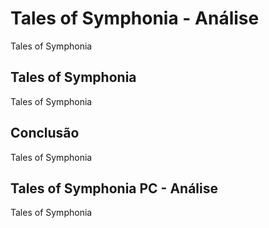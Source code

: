 ---
---

# Tales of Symphonia - Análise

Tales of Symphonia

## Tales of Symphonia

Tales of Symphonia

## Conclusão

Tales of Symphonia

## Tales of Symphonia PC - Análise

Tales of Symphonia
